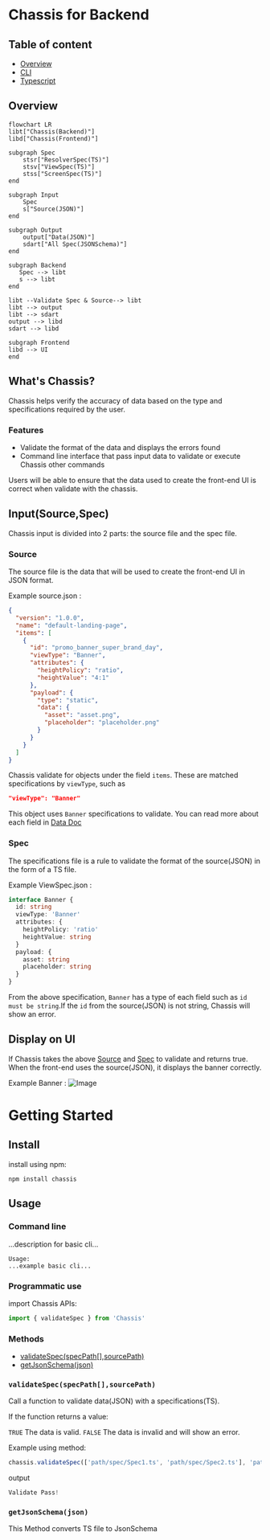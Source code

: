 # Chassis for Backend

## Table of content

- [Overview](#overview)
- [CLI](./docs/cli.md)
- [Typescript](./docs/typescript.md)

## Overview

```mermaid
flowchart LR
libt["Chassis(Backend)"]
libd["Chassis(Frontend)"]

subgraph Spec
    stsr["ResolverSpec(TS)"]
    stsv["ViewSpec(TS)"]
    stss["ScreenSpec(TS)"]
end

subgraph Input
    Spec
    s["Source(JSON)"]
end

subgraph Output
    output["Data(JSON)"]
    sdart["All Spec(JSONSchema)"]
end

subgraph Backend
   Spec --> libt
   s --> libt
end

libt --Validate Spec & Source--> libt
libt --> output
libt --> sdart
output --> libd
sdart --> libd

subgraph Frontend
libd --> UI
end
```

## What's Chassis?

Chassis helps verify the accuracy of data based on the type and specifications required by the user.

### Features

- Validate the format of the data and displays the errors found
- Command line interface that pass input data to validate or execute Chassis other commands

Users will be able to ensure that the data used to create the front-end UI is correct when validate with the chassis.

## Input(Source,Spec)

Chassis input is divided into 2 parts: the source file and the spec file.

### Source

The source file is the data that will be used to create the front-end UI in JSON format.

Example source.json :

```json
{
  "version": "1.0.0",
  "name": "default-landing-page",
  "items": [
    {
      "id": "promo_banner_super_brand_day",
      "viewType": "Banner",
      "attributes": {
        "heightPolicy": "ratio",
        "heightValue": "4:1"
      },
      "payload": {
        "type": "static",
        "data": {
          "asset": "asset.png",
          "placeholder": "placeholder.png"
        }
      }
    }
  ]
}
```

Chassis validate for objects under the field `items`. These are matched specifications by `viewType`, such as

```json
"viewType": "Banner"
```

This object uses `Banner` specifications to validate. You can read more about each field in [Data Doc](/data/README.md)

### Spec

The specifications file is a rule to validate the format of the source(JSON) in the form of a TS file.

Example ViewSpec.json :

```ts
interface Banner {
  id: string
  viewType: 'Banner'
  attributes: {
    heightPolicy: 'ratio'
    heightValue: string
  }
  payload: {
    asset: string
    placeholder: string
  }
}
```

From the above specification, `Banner` has a type of each field such as `id must be string`.If the `id` from the source(JSON) is not string, Chassis will show an error.

## Display on UI

If Chassis takes the above [Source](#Source) and [Spec](#Spec) to validate and returns true. When the front-end uses the source(JSON), it displays the banner correctly.

Example Banner :
![Image](/asset/banner.png)

# Getting Started

## Install

install using npm:

```
npm install chassis
```

## Usage

### Command line

...description for basic cli...

```
Usage:
...example basic cli...
```

### Programmatic use

import Chassis APIs:

```ts
import { validateSpec } from 'Chassis'
```

### Methods

- [validateSpec(specPath[],sourcePath)](<#validateSpec(specPath[],sourcePath)>)
- [getJsonSchema(json)](<#getJsonSchema(json)>)

### `validateSpec(specPath[],sourcePath)`

Call a function to validate data(JSON) with a specifications(TS).

If the function returns a value:

`TRUE` The data is valid.
`FALSE` The data is invalid and will show an error.

Example using method:

```ts
chassis.validateSpec(['path/spec/Spec1.ts', 'path/spec/Spec2.ts'], 'path/source.json')
```

output

```ts
Validate Pass!
```

### `getJsonSchema(json)`

This Method converts TS file to JsonSchema
